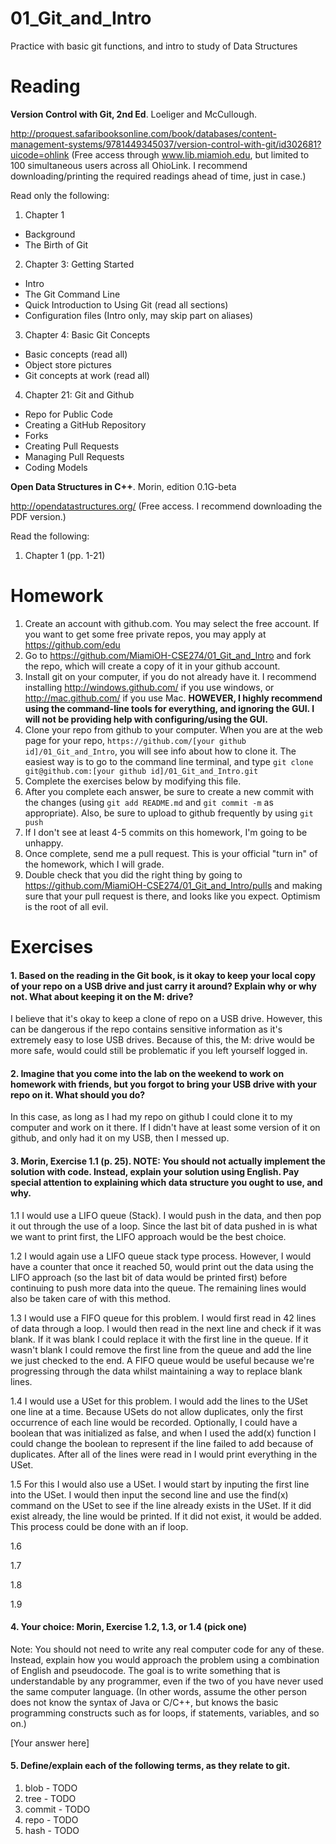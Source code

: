 01_Git_and_Intro
================

Practice with basic git functions, and intro to study of Data Structures

Reading
=======

**Version Control with Git, 2nd Ed**. Loeliger and McCullough. 

http://proquest.safaribooksonline.com/book/databases/content-management-systems/9781449345037/version-control-with-git/id302681?uicode=ohlink (Free access through www.lib.miamioh.edu, but limited to 100 simultaneous users across all OhioLink. I recommend downloading/printing the required readings ahead of time, just in case.)

Read only the following:

1. Chapter 1
  * Background
  * The Birth of Git
2. Chapter 3: Getting Started
  * Intro
  * The Git Command Line
  * Quick Introduction to Using Git (read all sections)
  * Configuration files (Intro only, may skip part on aliases)
3. Chapter 4: Basic Git Concepts
  * Basic concepts (read all)
  * Object store pictures
  * Git concepts at work (read all)
4. Chapter 21: Git and Github
  * Repo for Public Code
  * Creating a GitHub Repository
  * Forks
  * Creating Pull Requests
  * Managing Pull Requests
  * Coding Models

**Open Data Structures in C++**. Morin, edition 0.1G-beta

http://opendatastructures.org/ (Free access. I recommend downloading the PDF version.)

Read the following:

1. Chapter 1 (pp. 1-21)

Homework
========

1. Create an account with github.com. You may select the free account. If you want to get some free private repos, you may apply at https://github.com/edu
2. Go to https://github.com/MiamiOH-CSE274/01_Git_and_Intro and fork the repo, which will create a copy of it in your github account.
3. Install git on your computer, if you do not already have it. I recommend installing http://windows.github.com/ if you use windows, or http://mac.github.com/ if you use Mac. **HOWEVER, I highly recommend using the command-line tools for everything, and ignoring the GUI. I will not be providing help with configuring/using the GUI.**
4. Clone your repo from github to your computer. When you are at the web page for your repo, `https://github.com/[your github id]/01_Git_and_Intro`, you will see info about how to clone it. The easiest way is to go to the command line terminal, and type `git clone git@github.com:[your github id]/01_Git_and_Intro.git`
6. Complete the exercises below by modifying this file.
7. After you complete each answer, be sure to create a new commit with the changes (using `git add README.md` and `git commit -m` as appropriate). Also, be sure to upload to github frequently by using `git push`
8. If I don't see at least 4-5 commits on this homework, I'm going to be unhappy.
9. Once complete, send me a pull request. This is your official "turn in" of the homework, which I will grade.
10. Double check that you did the right thing by going to https://github.com/MiamiOH-CSE274/01_Git_and_Intro/pulls and making sure that your pull request is there, and looks like you expect. Optimism is the root of all evil.

Exercises
=========

#### 1. Based on the reading in the Git book, is it okay to keep your local copy of your repo on a USB drive and just carry it around? Explain why or why not. What about keeping it on the M: drive?

I believe that it's okay to keep a clone of repo on a USB drive. However, this can be dangerous if the repo contains sensitive information as it's extremely easy to lose USB drives. Because of this, the M: drive would be more safe, would could still be problematic if you left yourself logged in. 

#### 2. Imagine that you come into the lab on the weekend to work on homework with friends, but you forgot to bring your USB drive with your repo on it. What should you do?

In this case, as long as I had my repo on github I could clone it to my computer and work on it there. If I didn't have at least some version of it on github, and only had it on my USB, then I messed up. 

#### 3. Morin, Exercise 1.1 (p. 25). NOTE: You should not actually implement the solution with code. Instead, explain your solution using English. Pay special attention to explaining which data structure you ought to use, and why.

1.1 I would use a LIFO queue (Stack). I would push in the data, and then pop it out through the use of a loop. Since the last bit of data pushed in is what we want to print first, the LIFO approach would be the best choice.  

1.2 I would again use a LIFO queue stack type process. However, I would have a counter that once it reached 50, would print out the data using the LIFO approach (so the last bit of data would be printed first) before continuing to push more data into the queue. The remaining lines would also be taken care of with this method. 

1.3 I would use a FIFO queue for this problem. I would first read in 42 lines of data through a loop. I would then read in the next line and check if it was blank. If it was blank I could replace it with the first line in the queue. If it wasn't blank I could remove the first line from the queue and add the line we just checked to the end. A FIFO queue would be useful because we're progressing through the data whilst maintaining a way to replace blank lines. 

1.4 I would use a USet for this problem. I would add the lines to the USet one line at a time. Because USets do not allow duplicates, only the first occurrence of each line would be recorded. Optionally, I could have a boolean that was initialized as false, and when I used the add(x) function I could change the boolean to represent if the line failed to add because of duplicates. After all of the lines were read in I would print everything in the USet.

1.5 For this I would also use a USet. I would start by inputing the first line into the USet. I would then input the second line and use the find(x) command on the USet to see if the line already exists in the USet. If it did exist already, the line would be printed. If it did not exist, it would be added. This process could be done with an if loop. 

1.6 

1.7

1.8

1.9

#### 4. Your choice: Morin, Exercise 1.2, 1.3, or 1.4 (pick one)

Note: You should not need to write any real computer code for any of these. Instead, explain how you would approach the problem using a combination of English and pseudocode. The goal is to write something that is understandable by any programmer, even if the two of you have never used the same computer language. (In other words, assume the other person does not know the syntax of Java or C/C++, but knows the basic programming constructs such as for loops, if statements, variables, and so on.)

[Your answer here]

#### 5. Define/explain each of the following terms, as they relate to git.

1. blob - TODO
2. tree - TODO
3. commit - TODO
4. repo - TODO
5. hash - TODO
